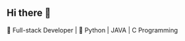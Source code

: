 ## Hi there 👋

🚀 Full-stack Developer | 🌟 Python |  JAVA  | C Programming

<!--
**ribhutiwari08/ribhutiwari08** is a ✨ _special_ ✨ repository because its `README.md` (this file) appears on your GitHub profile.

![Ribhu's GitHub stats](https://github-readme-stats.vercel.app/api?username=JohnDoe&show_icons=true&theme=radical)


Here are some ideas to get you started:

- 🔭 I’m currently working on ...
- 🌱 I’m currently learning ...
- 👯 I’m looking to collaborate on ...
- 🤔 I’m looking for help with ...
- 💬 Ask me about ...
- 📫 How to reach me: ...
- 😄 Pronouns: ...
- ⚡ Fun fact: ...
-->
